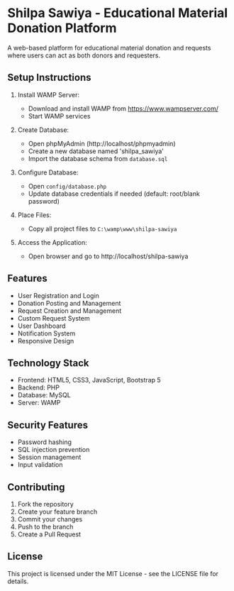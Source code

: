 # Shilpa Sawiya - Educational Material Donation Platform

A web-based platform for educational material donation and requests where users can act as both donors and requesters.

## Setup Instructions

1. Install WAMP Server:
   - Download and install WAMP from https://www.wampserver.com/
   - Start WAMP services

2. Create Database:
   - Open phpMyAdmin (http://localhost/phpmyadmin)
   - Create a new database named 'shilpa_sawiya'
   - Import the database schema from `database.sql`

3. Configure Database:
   - Open `config/database.php`
   - Update database credentials if needed (default: root/blank password)

4. Place Files:
   - Copy all project files to `C:\wamp\www\shilpa-sawiya`

5. Access the Application:
   - Open browser and go to http://localhost/shilpa-sawiya

## Features

- User Registration and Login
- Donation Posting and Management
- Request Creation and Management
- Custom Request System
- User Dashboard
- Notification System
- Responsive Design

## Technology Stack

- Frontend: HTML5, CSS3, JavaScript, Bootstrap 5
- Backend: PHP
- Database: MySQL
- Server: WAMP

## Security Features

- Password hashing
- SQL injection prevention
- Session management
- Input validation

## Contributing

1. Fork the repository
2. Create your feature branch
3. Commit your changes
4. Push to the branch
5. Create a Pull Request

## License

This project is licensed under the MIT License - see the LICENSE file for details.
